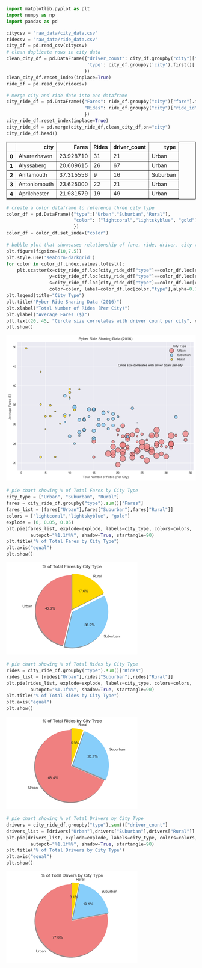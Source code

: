 

```python
import matplotlib.pyplot as plt
import numpy as np
import pandas as pd
```


```python
citycsv = "raw_data/city_data.csv"
ridecsv = "raw_data/ride_data.csv"
city_df = pd.read_csv(citycsv)
# clean duplicate rows in city data
clean_city_df = pd.DataFrame({"driver_count": city_df.groupby("city")["driver_count"].sum(),
                              'type': city_df.groupby('city').first()['type']    
                             })
clean_city_df.reset_index(inplace=True)
ride_df = pd.read_csv(ridecsv)
```


```python
# merge city and ride date into one dataframe
city_ride_df = pd.DataFrame({"Fares": ride_df.groupby("city")["fare"].mean(),
                             "Rides": ride_df.groupby("city")["ride_id"].count()   
                             })
city_ride_df.reset_index(inplace=True)
city_ride_df = pd.merge(city_ride_df,clean_city_df,on="city")
city_ride_df.head()
```




<div>
<style>
    .dataframe thead tr:only-child th {
        text-align: right;
    }

    .dataframe thead th {
        text-align: left;
    }

    .dataframe tbody tr th {
        vertical-align: top;
    }
</style>
<table border="1" class="dataframe">
  <thead>
    <tr style="text-align: right;">
      <th></th>
      <th>city</th>
      <th>Fares</th>
      <th>Rides</th>
      <th>driver_count</th>
      <th>type</th>
    </tr>
  </thead>
  <tbody>
    <tr>
      <th>0</th>
      <td>Alvarezhaven</td>
      <td>23.928710</td>
      <td>31</td>
      <td>21</td>
      <td>Urban</td>
    </tr>
    <tr>
      <th>1</th>
      <td>Alyssaberg</td>
      <td>20.609615</td>
      <td>26</td>
      <td>67</td>
      <td>Urban</td>
    </tr>
    <tr>
      <th>2</th>
      <td>Anitamouth</td>
      <td>37.315556</td>
      <td>9</td>
      <td>16</td>
      <td>Suburban</td>
    </tr>
    <tr>
      <th>3</th>
      <td>Antoniomouth</td>
      <td>23.625000</td>
      <td>22</td>
      <td>21</td>
      <td>Urban</td>
    </tr>
    <tr>
      <th>4</th>
      <td>Aprilchester</td>
      <td>21.981579</td>
      <td>19</td>
      <td>49</td>
      <td>Urban</td>
    </tr>
  </tbody>
</table>
</div>




```python
# create a color dataframe to reference three city type
color_df = pd.DataFrame({"type":["Urban","Suburban","Rural"],
                         "color": ["lightcoral","lightskyblue", "gold"]    
                         })
color_df = color_df.set_index("color")
```


```python
# bubble plot that showcases relationship of fare, ride, driver, city type
plt.figure(figsize=(10,7.5))
plt.style.use('seaborn-darkgrid')
for color in color_df.index.values.tolist():    
    plt.scatter(x=city_ride_df.loc[city_ride_df["type"]==color_df.loc[color,"type"],:]["Rides"], 
                y=city_ride_df.loc[city_ride_df["type"]==color_df.loc[color,"type"],:]["Fares"], 
                s=city_ride_df.loc[city_ride_df["type"]==color_df.loc[color,"type"],:]["driver_count"]*5, 
                color=color, label=color_df.loc[color,"type"],alpha=0.75,edgecolor="black",linewidths=1)
plt.legend(title="City Type")
plt.title("Pyber Ride Sharing Data (2016)")
plt.xlabel("Total Number of Rides (Per City)")
plt.ylabel("Average Fares ($)")
plt.text(20, 45, "Circle size correlates with driver count per city", color="black")
plt.show()
```


![png](output_4_0.png)



```python
# pie chart showing % of Total Fares by City Type
city_type = ["Urban", "Suburban", "Rural"]
fares = city_ride_df.groupby("type").sum()["Fares"]
fares_list = [fares["Urban"],fares["Suburban"],fares["Rural"]]
colors = ["lightcoral","lightskyblue", "gold"]
explode = (0, 0.05, 0.05)
plt.pie(fares_list, explode=explode, labels=city_type, colors=colors,
         autopct="%1.1f%%", shadow=True, startangle=90)
plt.title("% of Total Fares by City Type")
plt.axis("equal")
plt.show()
```


![png](output_5_0.png)



```python
# pie chart showing % of Total Rides by City Type
rides = city_ride_df.groupby("type").sum()["Rides"]
rides_list = [rides["Urban"],rides["Suburban"],rides["Rural"]]
plt.pie(rides_list, explode=explode, labels=city_type, colors=colors,
         autopct="%1.1f%%", shadow=True, startangle=90)
plt.title("% of Total Rides by City Type")
plt.axis("equal")
plt.show()
```


![png](output_6_0.png)



```python
# pie chart showing % of Total Drivers by City Type
drivers = city_ride_df.groupby("type").sum()["driver_count"]
drivers_list = [drivers["Urban"],drivers["Suburban"],drivers["Rural"]]
plt.pie(drivers_list, explode=explode, labels=city_type, colors=colors,
         autopct="%1.1f%%", shadow=True, startangle=90)
plt.title("% of Total Drivers by City Type")
plt.axis("equal")
plt.show()
```


![png](output_7_0.png)

